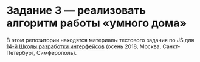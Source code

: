 # Задание 3 — реализовать алгоритм работы «умного дома»

В этом репозитории находятся материалы тестового задания по JS для [14-й Школы разработки интерфейсов](https://academy.yandex.ru/events/frontend/shri_msk-2018-2) (осень 2018, Москва, Санкт-Петербург, Симферополь).
